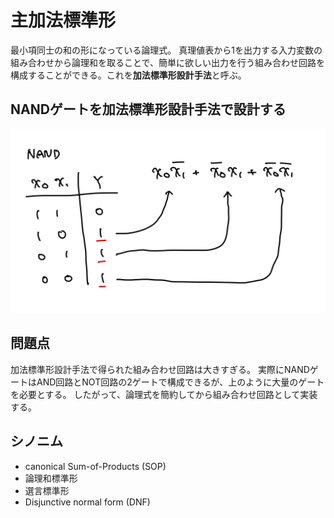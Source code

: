 # 主加法標準形

最小項同士の和の形になっている論理式。
真理値表から1を出力する入力変数の組み合わせから論理和を取ることで、簡単に欲しい出力を行う組み合わせ回路を構成することができる。これを**加法標準形設計手法**と呼ぶ。

## NANDゲートを加法標準形設計手法で設計する

![NANDゲートを加法標準形設計手法で設計する](./figs/sop.jpeg)

## 問題点

加法標準形設計手法で得られた組み合わせ回路は大きすぎる。
実際にNANDゲートはAND回路とNOT回路の2ゲートで構成できるが、上のように大量のゲートを必要とする。
したがって、論理式を簡約してから組み合わせ回路として実装する。

## シノニム
- canonical Sum-of-Products (SOP)
- 論理和標準形
- 選言標準形
- Disjunctive normal form (DNF)

